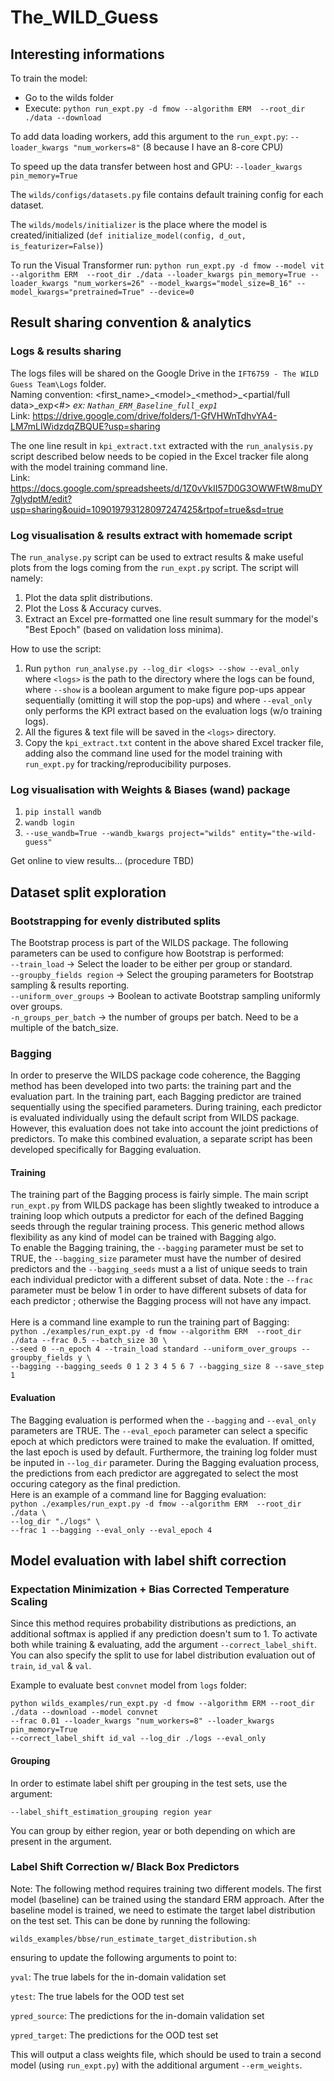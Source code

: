 # The_WILD_Guess


## Interesting informations

To train the model:
- Go to the wilds folder
- Execute: `python run_expt.py -d fmow --algorithm ERM  --root_dir ./data --download`


To add data loading workers, add this argument to the `run_expt.py`: `--loader_kwargs "num_workers=8"`
(8 because I have an 8-core CPU)

To speed up the data transfer between host and GPU: `--loader_kwargs pin_memory=True`

The `wilds/configs/datasets.py` file  contains default  training config for each dataset.

The `wilds/models/initializer` is the place where the model is created/initialized (`def initialize_model(config, d_out, is_featurizer=False)`)

 
To run the Visual Transformer run:
`python run_expt.py -d fmow --model vit --algorithm ERM  --root_dir ./data --loader_kwargs pin_memory=True --loader_kwargs "num_workers=26" --model_kwargs="model_size=B_16" --model_kwargs="pretrained=True" --device=0`


## Result sharing convention & analytics
### Logs & results sharing

The logs files will be shared on the Google Drive in the `IFT6759 - The WILD Guess Team\Logs` folder. \
Naming convention: <first_name>\_\<model>\_\<method>\_<partial/full data>\_exp<#>         _ex: `Nathan_ERM_Baseline_full_exp1`_ \
Link: https://drive.google.com/drive/folders/1-GfVHWnTdhvYA4-LM7mLIWidzdqZBQUE?usp=sharing

The one line result in `kpi_extract.txt` extracted with the `run_analysis.py` script described below needs to be copied in the Excel tracker file along with the model training command line. \
Link: https://docs.google.com/spreadsheets/d/1Z0vVkII57D0G3OWWFtW8muDY7glydptM/edit?usp=sharing&ouid=109019793128097247425&rtpof=true&sd=true
  
### Log visualisation \& results extract with homemade script

The `run_analyse.py` script can be used to extract results \& make useful plots from the logs coming from the `run_expt.py` script. The script will namely:
1. Plot the data split distributions.
2. Plot the Loss \& Accuracy curves.
3. Extract an Excel pre-formatted one line result summary for the model's "Best Epoch" (based on validation loss minima).

How to use the script:
1. Run `python run_analyse.py --log_dir <logs> --show --eval_only`
  where `<logs>` is the path to the directory where the logs can be found, where `--show` is a boolean argument to make figure pop-ups appear sequentially (omitting it will stop the pop-ups) and where `--eval_only` only performs the KPI extract based on the evaluation logs (w/o training logs).
2. All the figures & text file will be saved in the `<logs>` directory.
3. Copy the `kpi_extract.txt` content in the above shared Excel tracker file, adding also the command line used for the model training with `run_expt.py` for tracking/reproducibility purposes.

### Log visualisation with Weights \& Biases (wand) package

1. `pip install wandb`
2. `wandb login`
3. `--use_wandb=True --wandb_kwargs project="wilds" entity="the-wild-guess"`

Get online to view results... (procedure TBD)

## Dataset split exploration
### Bootstrapping for evenly distributed splits

The Bootstrap process is part of the WILDS package. The following parameters can be used to configure how Bootstrap is performed: \
`--train_load` -> Select the loader to be either per group or standard. \
`--groupby_fields region` -> Select the grouping parameters for Bootstrap sampling & results reporting. \
`--uniform_over_groups` -> Boolean to activate Bootstrap sampling uniformly over groups. \
`-n_groups_per_batch` -> the number of groups per batch. Need to be a multiple of the batch_size.

### Bagging

In order to preserve the WILDS package code coherence, the Bagging method has been developed into two parts: the training part and the evaluation part. In the training part, each Bagging predictor are trained sequentially using the specified parameters. During training, each predictor is evaluated individually using the default script from WILDS package. However, this evaluation does not take into account the joint predictions of predictors. To make this combined evaluation, a separate script has been developed specifically for Bagging evaluation. 

#### Training
The training part of the Bagging process is fairly simple. The main script `run_expt.py` from WILDS package has been slightly tweaked to introduce a training loop which outputs a predictor for each of the defined Bagging seeds through the regular training process. This generic method allows flexibility as any kind of model can be trained with Bagging algo. \
To enable the Bagging training, the `--bagging` parameter must be set to TRUE, the `--bagging_size` parameter must have the number of desired predictors and the `--bagging_seeds` must a a list of unique seeds to train each individual predictor with a different subset of data. Note : the `--frac` parameter must be below 1 in order to have different subsets of data for each predictor ; otherwise the Bagging process will not have any impact. \
\
Here is a command line example to run the training part of Bagging: \
`python ./examples/run_expt.py -d fmow --algorithm ERM  --root_dir ./data --frac 0.5 --batch_size 30 \`\
`--seed 0 --n_epoch 4 --train_load standard --uniform_over_groups --groupby_fields y \`\
`--bagging --bagging_seeds 0 1 2 3 4 5 6 7 --bagging_size 8 --save_step 1`

#### Evaluation
The Bagging evaluation is performed when the `--bagging` and `--eval_only` parameters are TRUE. The `--eval_epoch` parameter can select a specific epoch at which predictors were trained to make the evaluation. If omitted, the last epoch is used by default. Furthermore, the training log folder must be inputed in `--log_dir` parameter. During the Bagging evaluation process, the predictions from each predictor are aggregated to select the most occuring category as the final prediction.\
Here is an example of a command line for Bagging evaluation:\
`python ./examples/run_expt.py -d fmow --algorithm ERM  --root_dir ./data \`\
`--log_dir "./logs" \`\
`--frac 1 --bagging --eval_only --eval_epoch 4`

## Model evaluation with label shift correction

### Expectation Minimization + Bias Corrected Temperature Scaling

Since this method requires probability distributions as predictions, an additional softmax is applied if any prediction doesn't sum to 1. 
To activate both while training & evaluating, add the argument `--correct_label_shift`. 
You can also specify the split to use for label distribution evaluation out of `train`, `id_val` & `val`. 

Example to evaluate best `convnet` model from `logs` folder:
```commandline
python wilds_examples/run_expt.py -d fmow --algorithm ERM --root_dir ./data --download --model convnet
--frac 0.01 --loader_kwargs "num_workers=8" --loader_kwargs pin_memory=True 
--correct_label_shift id_val --log_dir ./logs --eval_only
```

#### Grouping

In order to estimate label shift per grouping in the test sets, use the argument:

```commandline
--label_shift_estimation_grouping region year
```

You can group by either region, year or both depending on which are present in the argument.

### Label Shift Correction w/ Black Box Predictors
Note: The following method requires training two different models. The first model (baseline) can be trained using the standard ERM approach. After the baseline model is trained, we need to estimate the target label distribution on the test set. This can be done by running the following:

`wilds_examples/bbse/run_estimate_target_distribution.sh`

ensuring to update the following arguments to point to:

`yval`: The true labels for the in-domain validation set

`ytest`: The true labels for the OOD test set

`ypred_source`: The predictions for the in-domain validation set

`ypred_target`: The predictions for the OOD test set

This will output a class weights file, which should be used to train a second model (using `run_expt.py`) with the additional argument `--erm_weights`.
